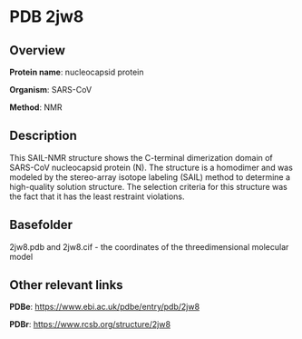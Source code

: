 # PDB 2jw8

## Overview

**Protein name**: nucleocapsid protein

**Organism**: SARS-CoV

**Method**: NMR

## Description

This SAIL-NMR structure shows the C-terminal dimerization domain of SARS-CoV nucleocapsid protein (N). The structure is a homodimer and was modeled by the stereo-array isotope labeling (SAIL) method to determine a high-quality solution structure. The selection criteria for this structure was the fact that it has the least restraint violations.

## Basefolder

2jw8.pdb and 2jw8.cif - the coordinates of the threedimensional molecular model



## Other relevant links 
**PDBe**:  https://www.ebi.ac.uk/pdbe/entry/pdb/2jw8
 
**PDBr**: https://www.rcsb.org/structure/2jw8 
